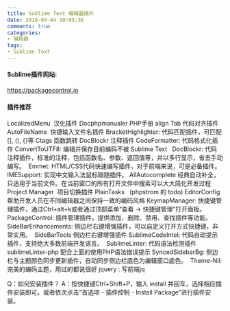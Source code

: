 ```yaml
---
title: Sublime Text 编辑器插件
date: 2018-04-04 10:03:36
comments: true
categories:
- 编辑器
tags:
- Sublime Text
---
```


#### Sublime插件网站: 
https://packagecontrol.io
#### 插件推荐
Localized​Menu  汉化插件
Docphpmanualer PHP手册
align Tab 代码对齐插件
AutoFileName  快捷输入文件名插件
BracketHighlighter: 代码匹配插件，可匹配[], (), {}等
Ctags 函数跳转
Doc​Blockr 注释插件
CodeFormatter: 代码格式化插件
ConvertToUTF8: 编辑并保存目前编码不被 Sublime Text  
DocBlockr: 代码注释插件，标准的注释，包括函数名、参数、返回值等，并以多行显示，省去手动编写。 
Emmet: HTML/CSS代码快速编写插件，对于前端来说，可是必备插件。 
IMESupport: 实现中文输入法鼠标跟随插件。
AllAutocomplete 经典自动补全，只适用于当前文件。在当前窗口的所有打开文件中搜索可以大大简化开发过程
Project Manager  项目切换插件
Plain​Tasks   (phpstrom 的 todo)
EditorConfig帮助开发人员在不同编辑器之间保持一致的编码风格
KeymapManager: 快捷键管理插件，通过Ctrl+alt+k或者通过顶部菜单“查看 -> 快捷键管理”打开面板。 
PackageControl: 插件管理插件，提供添加、删除、禁用、查找插件等功能。 
SideBarEnhancements: 侧边栏右键增强插件，可以自定义打开方式快捷键，非常实用。 
Side​Bar​Tools 侧边栏右键增强插件
SublimeCodeIntel: 代码自动提示插件，支持绝大多数前端开发语言。 
SublimeLinter: 代码语法检测插件 
sublimeLinter-php 配合上面的使用PHP语法错误提示
SyncedSidebarBg: 侧边栏与主题颜色同步更新插件，自动同步侧边栏底色为编辑窗口底色。 
Theme-Nil: 完美的编码主题，用过的都说很好
jquery   : 写前端jq

Q：如何安装插件？
A：按快捷键Ctrl+Shift+P，输入 install 并回车，选择相应插件安装即可。或者依次点击“首选项 - 插件控制 - Install Package”进行插件安装。
